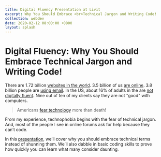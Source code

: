 ```yaml
---
title: Digital Fluency Presentation at Livit
excerpt: Why You Should Embrace <br>Technical Jargon and Writing Code!
collection: webdev
date: 2020-02-12 08:00:00 +0800
layout: splash
---
```

# Digital Fluency: Why You Should Embrace Technical Jargon and Writing Code!

There are 1.72 billion [websites in the world](https://www.statista.com/chart/19058/how-many-websites-are-there/). 3.5 billion of us [are online](https://ourworldindata.org/rise-of-social-media). 3.8 billion people are [using email](https://www.statista.com/statistics/255080/number-of-e-mail-users-worldwide/). In the US, about 16% of adults in the are [not digitally fluent](https://nces.ed.gov/pubs2018/2018161.pdf). Nine out of ten of my clients say they are not "good" with computers.

>Americans [fear technology](https://www.theatlantic.com/technology/archive/2015/10/americans-are-more-afraid-of-robots-than-death/410929/) more than death!

From my experience, technophobia begins with the fear of technical jargon. And, most of the people I see in online forums ask for help because they can’t code.

In this [presentation](https://drive.google.com/open?id=1VO_uDuzkvJIynuirAL1QGVxm9uDiC_rNeZe0O90jlL4), we’ll cover why you should embrace technical terms instead of shunning them. We’ll also dabble in basic coding skills to prove how quickly you can learn what many consider daunting.
